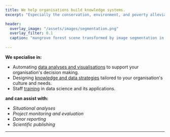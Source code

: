 ```yaml
---
title: We help organisations build knowledge systems.
excerpt: "Especially the conservation, environment, and poverty alleviation sectors."

header:
  overlay_image: "/assets/images/segmentation.png"
  overlay_filter: 0.1
  caption: "mangrove forest scene transformed by image segmentation in R"
  
---
```

 


**We specialise in:**

- Automating [data analyses and visualisations](analysis_visualisation.md) to support your organisation's decision making.
- Designing [knowledge and data strategies](knowledge.md) tailored to your organisation's culture and needs.
- Staff [training](training.md) in data science and its applications.

**and can assist with:**

- *Situational analyses*
- *Project monitoring and evaluation*
- *Donor reporting*
- *Scientific publishing*


----







